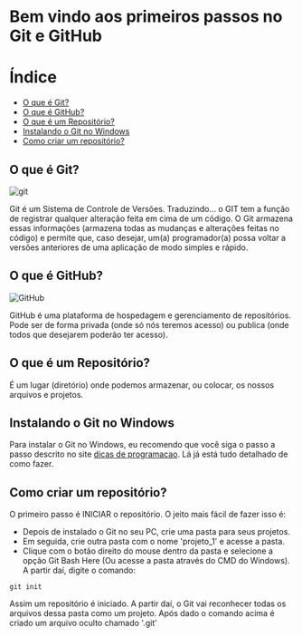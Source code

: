 # Bem vindo aos primeiros passos no Git e GitHub

# Índice
- [O que é Git?](#o-que-é-git)
- [O que é GitHub?](#o-que-é-github)
- [O que é um Repositório?](#o-que-é-um-repositório)
- [Instalando o Git no Windows](#instalando-o-git-no-windows)
- [Como criar um repositório?](#como-criar-um-repositório)

## O que é Git?
![git](https://embarcados.com.br/wp-content/uploads/2015/02/imagem-de-destaque-39.png)

Git é um Sistema de Controle de Versões. Traduzindo... o GIT tem a função de registrar qualquer alteração feita em cima de um código. O Git armazena essas informações (armazena todas as mudanças e alterações feitas no código) e permite que, caso desejar, um(a) programador(a) possa voltar a versões anteriores de uma aplicação de modo simples e rápido. 

## O que é GitHub?
![GitHub](https://miro.medium.com/max/1400/0*ZLfPdBuEy3SgJscw.jpg)

GitHub é uma plataforma de hospedagem e gerenciamento de repositórios. Pode ser de forma privada (onde só nós teremos acesso) ou publica (onde todos que desejarem poderão ter acesso).

## O que é um Repositório?
É um lugar (diretório) onde podemos armazenar, ou colocar, os nossos arquivos e projetos. 

## Instalando o Git no Windows
Para instalar o Git no Windows, eu recomendo que você siga o passo a passo descrito no site [dicas de programacao](https://dicasdeprogramacao.com.br/como-instalar-o-git-no-windows/). Lá já está tudo detalhado de como fazer.

## Como criar um repositório?
O primeiro passo é INICIAR o repositório. O jeito mais fácil de fazer isso é:
- Depois de instalado o Git no seu PC, crie uma pasta para seus projetos. 
- Em seguida, crie outra pasta com o nome 'projeto_1' e acesse a pasta. 
- Clique com o botão direito do mouse dentro da pasta e selecione a opção Git Bash Here (Ou acesse a pasta através do CMD do Windows). A partir daí, digite o comando:
```
git init
```
Assim um repositório é iniciado. A partir daí, o Git vai reconhecer todas os arquivos dessa pasta como um projeto. Após dado o comando acima é criado um arquivo oculto chamado '.git'


